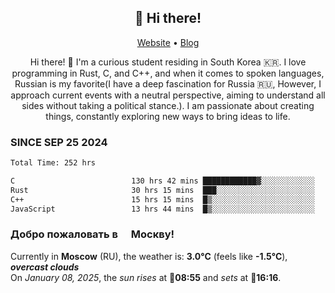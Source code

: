 <h2 align="center">👋 Hi there!</h2>
<p align="center">
  <a href="https://urdekcah.ru">Website</a> •
  <a href="https://urdekcah.blog">Blog</a>
</p>

<p align="center">
  Hi there! 👋 I'm a curious student residing in South Korea 🇰🇷. I love programming in Rust, C, and C++, and when it comes to spoken languages, Russian is my favorite(I have a deep fascination for Russia 🇷🇺, However, I approach current events with a neutral perspective, aiming to understand all sides without taking a political stance.). I am passionate about creating things, constantly exploring new ways to bring ideas to life.
</p>

### SINCE SEP 25 2024
<!--START_SECTION:waka-->
```txt
Total Time: 252 hrs

C                          130 hrs 42 mins ████████████▓░░░░░░░░░░░░   50.48 %
Rust                       30 hrs 15 mins  ███░░░░░░░░░░░░░░░░░░░░░░   11.68 %
C++                        15 hrs 15 mins  █▒░░░░░░░░░░░░░░░░░░░░░░░   05.89 %
JavaScript                 13 hrs 44 mins  █▒░░░░░░░░░░░░░░░░░░░░░░░   05.31 %
```
<!--END_SECTION:waka-->

<h3>Добро пожаловать в <img src="https://cdn-icons-png.flaticon.com/512/197/197408.png" width="13"/> Москву!</h3>

<!--START_SECTION:weather:moscow-->
Currently in **Moscow** (RU), the weather is: **3.0°C** (feels like **-1.5°C**), ***overcast clouds***<br/>
On *January 08, 2025*, the *sun rises* at 🌅**08:55** and *sets* at 🌇**16:16**.
<!--END_SECTION:weather-->
